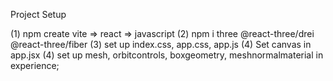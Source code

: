 Project Setup 

(1) npm create vite => react => javascript
(2) npm i three @react-three/drei @react-three/fiber
(3) set up index.css, app.css, app.js
(4) Set canvas in app.jsx
(4) set up mesh, orbitcontrols, boxgeometry, meshnormalmaterial in experience;
